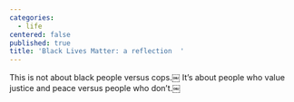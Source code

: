 ```yaml
---
categories:
  - life
centered: false
published: true
title: 'Black Lives Matter: a reflection  '
---
```

This is not about black people versus cops.￼ 
It’s about people who value justice and peace 
versus people who don’t.￼

